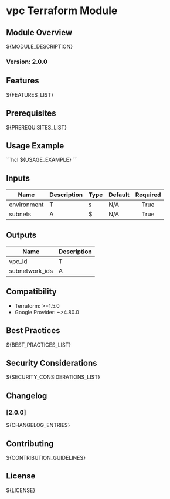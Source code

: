 # vpc Terraform Module

## Module Overview
${MODULE_DESCRIPTION}

### Version: 2.0.0

## Features
${FEATURES_LIST}

## Prerequisites
${PREREQUISITES_LIST}

## Usage Example
\`\`\`hcl
${USAGE_EXAMPLE}
\`\`\`

## Inputs
| Name | Description | Type | Default | Required |
|------|-------------|------|---------|:--------:|
| environment | T | s | N/A | True |
| subnets | A | $ | N/A | True |

## Outputs
| Name | Description |
|------|-------------|
| vpc_id | T |
| subnetwork_ids | A |

## Compatibility
- Terraform: >=1.5.0
- Google Provider: ~>4.80.0

## Best Practices
${BEST_PRACTICES_LIST}

## Security Considerations
${SECURITY_CONSIDERATIONS_LIST}

## Changelog
### [2.0.0]
${CHANGELOG_ENTRIES}

## Contributing
${CONTRIBUTION_GUIDELINES}

## License
${LICENSE}